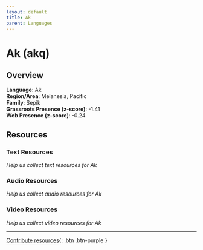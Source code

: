 ```yaml
---
layout: default
title: Ak
parent: Languages
---
```


# Ak (akq)

## Overview

**Language**: Ak  
**Region/Area**: Melanesia, Pacific  
**Family**: Sepik  
**Grassroots Presence (z-score)**: -1.41  
**Web Presence (z-score)**: -0.24  

## Resources

### Text Resources
*Help us collect text resources for Ak*

### Audio Resources
*Help us collect audio resources for Ak*

### Video Resources
*Help us collect video resources for Ak*

---

[Contribute resources](https://forms.office.com/e/1SfLJx3u1r){: .btn .btn-purple }
